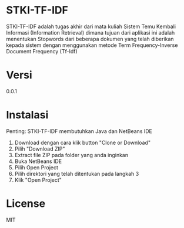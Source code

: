# STKI-TF-IDF
STKI-TF-IDF adalah tugas akhir dari mata kuliah Sistem Temu Kembali Informasi (Information Retrieval) dimana tujuan dari aplikasi ini adalah menentukan Stopwords dari beberapa dokumen yang telah diberikan kepada sistem dengan menggunakan metode Term Frequency-Inverse Document Frequency (Tf-Idf)

# Versi
0.0.1

# Instalasi
Penting: STKI-TF-IDF membutuhkan Java dan NetBeans IDE
1. Download dengan cara klik button "Clone or Download"
2. Pilih "Download ZIP"
3. Extract file ZIP pada folder yang anda inginkan
4. Buka NetBeans IDE
5. Pilih Open Project
6. Pilih direktori yang telah ditentukan pada langkah 3
7. Klik "Open Project"

# License
MIT
